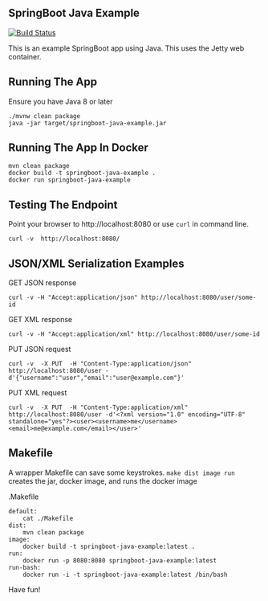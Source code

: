 ## SpringBoot Java Example

[![Build Status](https://travis-ci.org/jecklgamis/springboot-java-example.svg?branch=master)](https://travis-ci.org/jecklgamis/springboot-java-example)

This is an example SpringBoot app using Java. This uses the Jetty web container.

## Running The App
Ensure you have Java 8 or later
```
./mvnw clean package
java -jar target/springboot-java-example.jar
```

## Running The App In Docker

```
mvn clean package
docker build -t springboot-java-example .
docker run springboot-java-example
```


## Testing The Endpoint
Point your browser to http://localhost:8080 or use `curl` in command line.

```
curl -v  http://localhost:8080/
```


## JSON/XML Serialization Examples

GET JSON response

```
curl -v -H "Accept:application/json" http://localhost:8080/user/some-id
```

GET XML response
```
curl -v -H "Accept:application/xml" http://localhost:8080/user/some-id
```

PUT JSON request
```
curl -v  -X PUT  -H "Content-Type:application/json"  http://localhost:8080/user -d'{"username":"user","email":"user@example.com"}'
```

PUT XML request
```
curl -v  -X PUT  -H "Content-Type:application/xml"  http://localhost:8080/user -d'<?xml version="1.0" encoding="UTF-8" standalone="yes"?><user><username>me</username><email>me@example.com</email></user>'
```


## Makefile
A wrapper Makefile can save some keystrokes. `make dist image run` creates the jar, docker image, and runs the docker image

.Makefile
```
default:
	cat ./Makefile
dist:
	mvn clean package
image:
	docker build -t springboot-java-example:latest .
run:
	docker run -p 8080:8080 springboot-java-example:latest
run-bash:
	docker run -i -t springboot-java-example:latest /bin/bash
```

Have fun!


